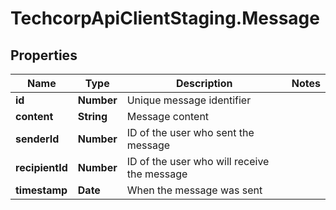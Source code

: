 # TechcorpApiClientStaging.Message

## Properties

Name | Type | Description | Notes
------------ | ------------- | ------------- | -------------
**id** | **Number** | Unique message identifier | 
**content** | **String** | Message content | 
**senderId** | **Number** | ID of the user who sent the message | 
**recipientId** | **Number** | ID of the user who will receive the message | 
**timestamp** | **Date** | When the message was sent | 


